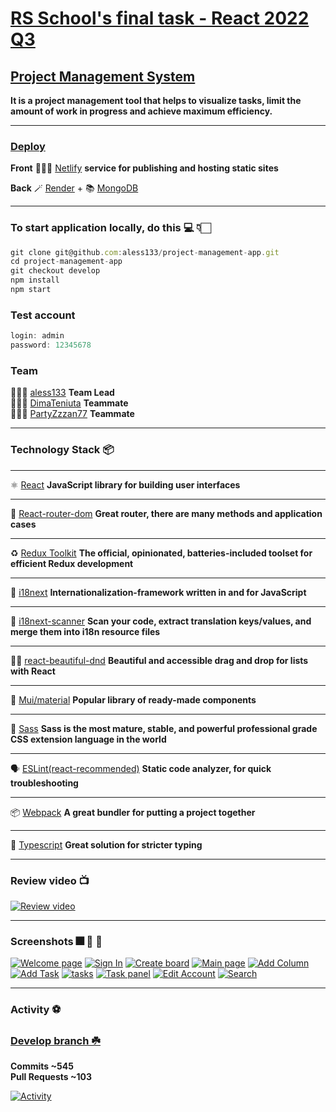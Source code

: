 # [RS School's final task - React 2022 Q3](https://rs.school/)

## [Project Management System](https://github.com/rolling-scopes-school/tasks/blob/master/tasks/react/project-management-system-EN.md)

**It is a project management tool that helps to visualize tasks, limit the amount of work in progress and achieve maximum efficiency.**

---

### [Deploy](https://rs-pma.netlify.app/)

**Front** 🧙🏻‍♂️ [Netlify](https://www.netlify.com/) **service for publishing and hosting static sites**

**Back** 🪄 [Render](https://pma-back.onrender.com/api-docs/) + 📚 [MongoDB](https://www.mongodb.com/)

---

### To start application locally, do this 💻 👇🏻

```js
git clone git@github.com:aless133/project-management-app.git
cd project-management-app
git checkout develop
npm install
npm start
```

### Test account

```js
login: admin
password: 12345678
```

### Team

👨🏻‍🎓 [aless133](https://github.com/aless133) **Team Lead**\
👨🏻‍🎓 [DimaTeniuta](https://github.com/DimaTeniuta) **Teammate**\
👨🏻‍🎓 [PartyZzzan77](https://github.com/PartyZzzan77) **Teammate**

---

### Technology Stack 📦

---

⚛️ [React](https://www.npmjs.com/package/react) **JavaScript library for building user interfaces**

---

🚦 [React-router-dom](https://www.npmjs.com/package/react-router-dom) **Great router, there are many methods and application cases**

---

♻️ [Redux Toolkit](https://redux-toolkit.js.org/) **The official, opinionated, batteries-included toolset for efficient Redux development**

---

🧩 [i18next](https://www.i18next.com/) **Internationalization-framework written in and for JavaScript**

---

🔎 [i18next-scanner](https://github.com/i18next/i18next-scanner) **Scan your code, extract translation keys/values, and merge them into i18n resource files**

---

✋🏻 [react-beautiful-dnd](https://egghead.io/courses/beautiful-and-accessible-drag-and-drop-with-react-beautiful-dnd) **Beautiful and accessible drag and drop for lists with React**

---

🎨 [Mui/material](https://mui.com/) **Popular library of ready-made components**

---

🎨 [Sass](https://mui.com/) **Sass is the most mature, stable, and powerful professional grade CSS extension language in the world**

---

🗣 [ESLint(react-recommended)](https://eslint.org/) **Static code analyzer, for quick troubleshooting**

---

📦 [Webpack](https://webpack.js.org/) **A great bundler for putting a project together**

---

🦆 [Typescript](https://www.typescriptlang.org/) **Great solution for stricter typing**

---

### Review video 📺

[![Review video](https://i.postimg.cc/MKhDsrjK/Screenshot-2022-12-04-at-22-59-38.png)](https://www.youtube.com/watch?v=eDto5NSXnoc)

---

### Screenshots 🎆 🎇 🌅

[![Welcome page](https://i.postimg.cc/pdzhNHzh/Screenshot-2022-12-02-at-11-32-22.png)](https://postimg.cc/PLfrZ06T)
[![Sign In](https://i.postimg.cc/P5NVQ6ZF/Screenshot-2022-12-02-at-11-33-32.png)](https://postimg.cc/w18k6Qwh)
[![Create board](https://i.postimg.cc/1XByh99H/Screenshot-2022-12-02-at-11-35-55.png)](https://postimg.cc/T5Kznv5L)
[![Main page](https://i.postimg.cc/KzFXZdps/Screenshot-2022-12-02-at-11-37-59.png)](https://postimg.cc/sBnHm0rp)
[![Add Column](https://i.postimg.cc/2ybgTr1y/Screenshot-2022-12-02-at-11-41-59.png)](https://postimg.cc/xNQs1ryV)
[![Add Task](https://i.postimg.cc/SNGf5Hcx/Screenshot-2022-12-02-at-11-40-02.png)](https://postimg.cc/WhhZqW9B)
[![tasks](https://i.postimg.cc/fLJ0HrDk/Screenshot-2022-12-02-at-11-46-23.png)](https://postimg.cc/jwY52vWr)
[![Task panel](https://i.postimg.cc/BnfhFxsd/Screenshot-2022-12-02-at-11-58-31.png)](https://postimg.cc/BXNc9Pjg)
[![Edit Account](https://i.postimg.cc/kG12mNsD/Screenshot-2022-12-02-at-12-00-49.png)](https://postimg.cc/PvDXbwBk)
[![Search](https://i.postimg.cc/N0CGLGTP/Screenshot-2022-12-02-at-12-02-19.png)](https://postimg.cc/kV8PpmTx)

---

### Activity ⚽️

### [Develop branch ☘️](https://github.com/aless133/project-management-app/tree/develop)

**Commits ~545**\
**Pull Requests ~103**

[![Activity](https://i.postimg.cc/LsBDPTpn/Screenshot-2022-12-02-at-12-50-16.png)](https://youtu.be/tA07nc5kTtc)
